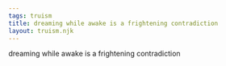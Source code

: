 ```yaml
---
tags: truism
title: dreaming while awake is a frightening contradiction
layout: truism.njk
---
```


dreaming while awake is a frightening contradiction